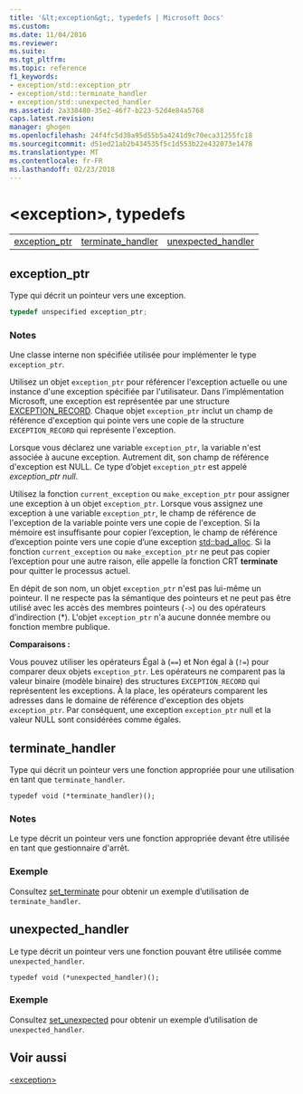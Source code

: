 ```yaml
---
title: '&lt;exception&gt;, typedefs | Microsoft Docs'
ms.custom: 
ms.date: 11/04/2016
ms.reviewer: 
ms.suite: 
ms.tgt_pltfrm: 
ms.topic: reference
f1_keywords:
- exception/std::exception_ptr
- exception/std::terminate_handler
- exception/std::unexpected_handler
ms.assetid: 2a338480-35e2-46f7-b223-52d4e84a5768
caps.latest.revision: 
manager: ghogen
ms.openlocfilehash: 24f4fc5d30a95d55b5a4241d9c70eca31255fc18
ms.sourcegitcommit: d51ed21ab2b434535f5c1d553b22e432073e1478
ms.translationtype: MT
ms.contentlocale: fr-FR
ms.lasthandoff: 02/23/2018
---
```

# <a name="ltexceptiongt-typedefs"></a>&lt;exception&gt;, typedefs
||||  
|-|-|-|  
|[exception_ptr](#exception_ptr)|[terminate_handler](#terminate_handler)|[unexpected_handler](#unexpected_handler)|  
  
##  <a name="exception_ptr"></a>  exception_ptr  
 Type qui décrit un pointeur vers une exception.  
  
```cpp  
typedef unspecified exception_ptr;
```  
  
### <a name="remarks"></a>Notes  
 Une classe interne non spécifiée utilisée pour implémenter le type `exception_ptr`.  
  
 Utilisez un objet `exception_ptr` pour référencer l'exception actuelle ou une instance d'une exception spécifiée par l'utilisateur. Dans l’implémentation Microsoft, une exception est représentée par une structure [EXCEPTION_RECORD](http://msdn.microsoft.com/library/windows/desktop/aa363082). Chaque objet `exception_ptr` inclut un champ de référence d'exception qui pointe vers une copie de la structure `EXCEPTION_RECORD` qui représente l'exception.  
  
 Lorsque vous déclarez une variable `exception_ptr`, la variable n'est associée à aucune exception. Autrement dit, son champ de référence d'exception est NULL. Ce type d’objet `exception_ptr` est appelé *exception_ptr null*.  
  
 Utilisez la fonction `current_exception` ou `make_exception_ptr` pour assigner une exception à un objet `exception_ptr`. Lorsque vous assignez une exception à une variable `exception_ptr`, le champ de référence de l'exception de la variable pointe vers une copie de l'exception. Si la mémoire est insuffisante pour copier l’exception, le champ de référence d’exception pointe vers une copie d’une exception [std::bad_alloc](../standard-library/bad-alloc-class.md). Si la fonction `current_exception` ou `make_exception_ptr` ne peut pas copier l’exception pour une autre raison, elle appelle la fonction CRT **terminate** pour quitter le processus actuel.  
  
 En dépit de son nom, un objet `exception_ptr` n'est pas lui-même un pointeur. Il ne respecte pas la sémantique des pointeurs et ne peut pas être utilisé avec les accès des membres pointeurs (`->`) ou des opérateurs d’indirection (*). L'objet `exception_ptr` n'a aucune donnée membre ou fonction membre publique.  
  
 **Comparaisons :**  
  
 Vous pouvez utiliser les opérateurs Égal à (`==`) et Non égal à (`!=`) pour comparer deux objets `exception_ptr`. Les opérateurs ne comparent pas la valeur binaire (modèle binaire) des structures `EXCEPTION_RECORD` qui représentent les exceptions. À la place, les opérateurs comparent les adresses dans le domaine de référence d'exception des objets `exception_ptr`. Par conséquent, une exception `exception_ptr` null et la valeur NULL sont considérées comme égales.  
  
##  <a name="terminate_handler"></a>  terminate_handler  
 Type qui décrit un pointeur vers une fonction appropriée pour une utilisation en tant que `terminate_handler`.  
  
```
typedef void (*terminate_handler)();
```  
  
### <a name="remarks"></a>Notes  
 Le type décrit un pointeur vers une fonction appropriée devant être utilisée en tant que gestionnaire d'arrêt.  
  
### <a name="example"></a>Exemple  
  Consultez [set_terminate](../standard-library/exception-functions.md#set_terminate) pour obtenir un exemple d’utilisation de `terminate_handler`.  
  
##  <a name="unexpected_handler"></a>  unexpected_handler  
 Le type décrit un pointeur vers une fonction pouvant être utilisée comme `unexpected_handler`.  
  
```
typedef void (*unexpected_handler)();
```  
  
### <a name="example"></a>Exemple  
  Consultez [set_unexpected](../standard-library/exception-functions.md#set_unexpected) pour obtenir un exemple d’utilisation de `unexpected_handler`.  
  
## <a name="see-also"></a>Voir aussi  
 [\<exception>](../standard-library/exception.md)



